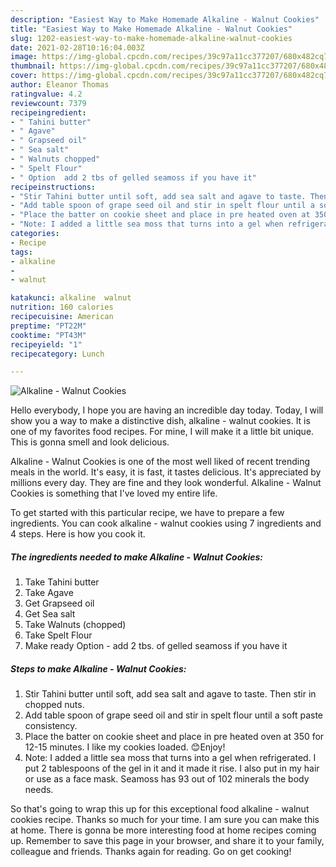 ```yaml
---
description: "Easiest Way to Make Homemade Alkaline - Walnut Cookies"
title: "Easiest Way to Make Homemade Alkaline - Walnut Cookies"
slug: 1202-easiest-way-to-make-homemade-alkaline-walnut-cookies
date: 2021-02-28T10:16:04.003Z
image: https://img-global.cpcdn.com/recipes/39c97a11cc377207/680x482cq70/alkaline-walnut-cookies-recipe-main-photo.jpg
thumbnail: https://img-global.cpcdn.com/recipes/39c97a11cc377207/680x482cq70/alkaline-walnut-cookies-recipe-main-photo.jpg
cover: https://img-global.cpcdn.com/recipes/39c97a11cc377207/680x482cq70/alkaline-walnut-cookies-recipe-main-photo.jpg
author: Eleanor Thomas
ratingvalue: 4.2
reviewcount: 7379
recipeingredient:
- " Tahini butter"
- " Agave"
- " Grapseed oil"
- " Sea salt"
- " Walnuts chopped"
- " Spelt Flour"
- " Option  add 2 tbs of gelled seamoss if you have it"
recipeinstructions:
- "Stir Tahini butter until soft, add sea salt and agave to taste. Then stir in chopped nuts."
- "Add table spoon of grape seed oil and stir in spelt flour until a soft paste consistency."
- "Place the batter on cookie sheet and place in pre heated oven at 350 for 12-15 minutes. I like my cookies loaded. 😊Enjoy!"
- "Note: I added a little sea moss that turns into a gel when refrigerated. I put 2 tablespoons of the gel in it and it made it rise. I also put in my hair or use as a face mask. Seamoss has 93 out of 102 minerals the body needs."
categories:
- Recipe
tags:
- alkaline
- 
- walnut

katakunci: alkaline  walnut 
nutrition: 160 calories
recipecuisine: American
preptime: "PT22M"
cooktime: "PT43M"
recipeyield: "1"
recipecategory: Lunch

---
```



![Alkaline - Walnut Cookies](https://img-global.cpcdn.com/recipes/39c97a11cc377207/680x482cq70/alkaline-walnut-cookies-recipe-main-photo.jpg)

Hello everybody, I hope you are having an incredible day today. Today, I will show you a way to make a distinctive dish, alkaline - walnut cookies. It is one of my favorites food recipes. For mine, I will make it a little bit unique. This is gonna smell and look delicious.



Alkaline - Walnut Cookies is one of the most well liked of recent trending meals in the world. It's easy, it is fast, it tastes delicious. It's appreciated by millions every day. They are fine and they look wonderful. Alkaline - Walnut Cookies is something that I've loved my entire life.


To get started with this particular recipe, we have to prepare a few ingredients. You can cook alkaline - walnut cookies using 7 ingredients and 4 steps. Here is how you cook it.

<!--inarticleads1-->

##### The ingredients needed to make Alkaline - Walnut Cookies:

1. Take  Tahini butter
1. Take  Agave
1. Get  Grapseed oil
1. Get  Sea salt
1. Take  Walnuts (chopped)
1. Take  Spelt Flour
1. Make ready  Option - add 2 tbs. of gelled seamoss if you have it




<!--inarticleads2-->

##### Steps to make Alkaline - Walnut Cookies:

1. Stir Tahini butter until soft, add sea salt and agave to taste. Then stir in chopped nuts.
1. Add table spoon of grape seed oil and stir in spelt flour until a soft paste consistency.
1. Place the batter on cookie sheet and place in pre heated oven at 350 for 12-15 minutes. I like my cookies loaded. 😊Enjoy!
1. Note: I added a little sea moss that turns into a gel when refrigerated. I put 2 tablespoons of the gel in it and it made it rise. I also put in my hair or use as a face mask. Seamoss has 93 out of 102 minerals the body needs.




So that's going to wrap this up for this exceptional food alkaline - walnut cookies recipe. Thanks so much for your time. I am sure you can make this at home. There is gonna be more interesting food at home recipes coming up. Remember to save this page in your browser, and share it to your family, colleague and friends. Thanks again for reading. Go on get cooking!
